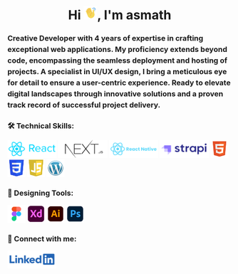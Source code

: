 <h1 align="center">Hi <img src="/assets/wave-hand.gif" alt="waving hand" width="30px" style="max-width: 100%;">, I'm asmath</h1>
<h3 style="line-height: 25px">Creative Developer with 4 years of expertise in crafting exceptional web applications. My proficiency extends beyond code, encompassing the seamless deployment and hosting of projects. A specialist in UI/UX design, I bring a meticulous eye for detail to ensure a user-centric experience. Ready to elevate digital landscapes through innovative solutions and a proven track record of successful project delivery.</h3>

<h3 align="left">🛠️ Technical Skills:</h3>
<div align="left">
<a href="https://react.dev/" target="_blank" rel="noreferrer"><img src="/assets/react.png" alt="react" width="110" height="40"/></a>
<a href="https://nextjs.org/" target="_blank" rel="noreferrer"><img src="/assets/next.png" alt="next.js" width="110" height="40"/></a>
<a href="https://reactnative.dev/" target="_blank" rel="noreferrer"><img src="/assets/reactnative.png" alt="react" width="110" height="40"/></a>
<a href="https://strapi.io/" target="_blank" rel="noreferrer"><img src="/assets/strapi.png" alt="strapi" width="110" height="40"/></a>
<a href="https://www.w3.org/html/" target="_blank" rel="noreferrer"><img src="/assets/html.png" alt="html5" width="40" height="40"/></a>
<a href="https://www.w3schools.com/css/" target="_blank" rel="noreferrer"><img src="/assets/css.png" alt="css3" width="40" height="40"/></a> 
<a href="https://www.w3schools.com/js/" target="_blank" rel="noreferrer"><img src="/assets/js.png" alt="js" width="40" height="40"/></a>
<a href="https://wordpress.com/" target="_blank" rel="noreferrer"><img src="/assets/wordpress.png" alt="wordpress" width="40" height="40"/></a>
</div>

<h3 align="left">🎨 Designing Tools:</h3>
<div align="left"> 
<a href="https://www.figma.com/" target="_blank" rel="noreferrer"><img src="/assets/figma.png" alt="figma" width="40" height="40"/></a>
<a href="https://www.adobe.com/products/xd.html" target="_blank" rel="noreferrer"><img src="/assets/adobexd.png" alt="adobe xd" width="40" height="40"/></a> 
<a href="https://www.adobe.com/in/products/illustrator.html" target="_blank" rel="noreferrer"><img src="/assets/illustrator.png" alt="adobe illustrator" width="40" height="40"/></a>
<a href="https://www.photoshop.com/en" target="_blank" rel="noreferrer"><img src="/assets/photoshop.png" alt="adobe photoshop" width="40" height="40"/></a> 
</div>

<h3 align="left">🤝 Connect with me:</h3>
<div align="left">
<a href="https://www.linkedin.com/in/asmath-s/" target="_blank"><img align="center" src="/assets/linkedin.png" alt="asmath hussain s" width="110" height="40" /></a>
</div>
